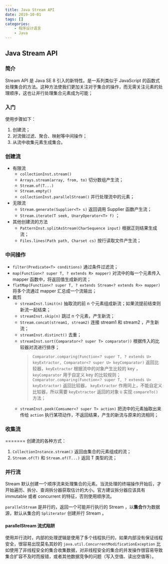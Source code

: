 ```yaml
---
title: Java Stream API
date: 2019-10-01
tags: []
categories:
	- 程序设计语言
	- Java
---
```


## Java Stream API

### 简介

Stream API 是 Java SE 8 引入的新特性。是一系列类似于 JavaScript 的函数式处理集合的方法。这种方法使我们更加关注对于集合的操作，而无需关注元素的处理顺序，这也让并行处理集合元素成为可能；

### 入门

使用步骤如下：

1. 创建流；
2. 对流做过滤、聚合、映射等中间操作；
3. 从流中收集元素生成集合。

### 创建流

- 有限流
  - `collectionInst.stream()`
  - `Arrays.stream(array, from, to)` 切分数组产生流；
  - `Stream.of(T...)`
  - `Stream.empty()`
  - `collectionInst.parallelStream()` 并行处理流中的元素；
- 无限流
  - `Stream.generate(Supplier<T> s)` 返回调用 Supplier 函数产生流；
  - `Stream.iterate(T seek, UnaryOperator<T> f)` ；
- 其他创建流的方法
  - `PatternInst.splitAsStream(CharSequence input)` 根据正则结果生成流；
  - `Files.lines(Path path, Charset cs)` 按行读取文件产生流；

### 中间操作

- `filter(Predicate<T> conditions)` 通过条件过滤流；
- `map(Function<? super T, ? extends R> mapper)` 对流中的每一个元素传入 mapper 函数中，将返回值生成新的流；
- `flatMap(Function<? super T, ? extends Stream<? extends R>> mapper)` 将多个流通过 mapper 汇总成一个流输出；
- 裁剪
  - `streamInst.limit(n)` 抽取流的前 n 个元素组成新流；如果流提前结束则新流一起结束；
  - `streamInst.skip(n)` 跳过 n 个元素，产生新流；
  - `Stream.concat(stream1, stream2)` 连接 stream1 和 stream2 ，产生新流；
  - `streamInst.distinct()` 去重；
  - `streamInst.sort(Comparator<? super T> comparator))` 根据传入的比较器对流进行排序；
    > `Comparator.comparing(Function<? super T, ? extends U> keyExtractor, Comparator<? super U> keyComparator)` 返回比较器，`keyExtractor` 根据流中的对象产生比较的 key ， `keyComparator` 用于自定义 key 的比较规则；
    > `Comparator.comparing(Function<? super T, ? extends U> keyExtractor)` 返回比较器， `keyExtractor` 作用同上，不能自定义比较器，所以需要 `keyExtractor` 返回的对象 `U` 实现 `compareTo()` 方法；
  - `streamInst.peek(Comsumer<? super T> action)` 把流中的元素抽取出来传给 `action` 执行某项动作，不返回结果，产生的新流与原来的流相同；

### 收集流

=======
创建流的各种方式：

1. `CollectionInstance.stream()` 返回由集合的元素组成的流；
2. `Stream.of(T)` 和 `Stream.of(T...)` 返回 T 类型的流；

### 并行流

Stream 默认创建一个顺序流来处理集合的元素。当流处理的终端操作开始后，才开始遍历、拆分、查询拆分器获取估计的大小。官方建议拆分器应该具有 immutable 或者 concurrent 的特征，否则使用顺序流。

`parallelStream` 是并行的，返回一个可能并行执行的 Stream ，以**集合**作为数据源，默认从集合的 `Spliterator` 创建并行 Stream 。

#### parallelStream 流式陷阱

使用并行流时，内部的处理逻辑是使用了多个线程执行的，如果内部没有保证线程安全，很容易出现莫名其妙的 `java.util.ConcurrentModificationException` 比如使用了非线程安全的集合收集数据，对非线程安全的集合的并发操作很容易导致集合扩容不及时而报错，或者其他数据竞争的问题（写入空值、读出空值等）。
